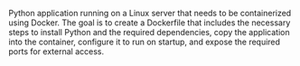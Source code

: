  Python application running on a Linux server that needs to be containerized using Docker. The goal is to create a Dockerfile that includes the necessary steps to install Python and the required dependencies, copy the application into the container, configure it to run on startup, and expose the required ports for external access.

